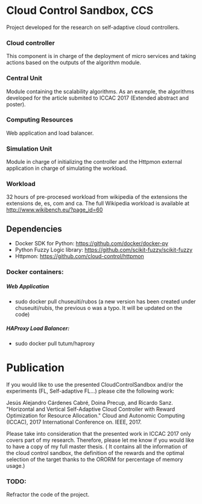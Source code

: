 # Cloud Control Sandbox, CCS

Project developed for the research on self-adaptive cloud controllers. 

### Cloud controller      

This component is in charge of the deployment of micro services and taking actions based on the outputs of the algorithm module. 

### Central Unit       

Module containing the scalability algorithms. As an example, the algorithms developed for the article submited to ICCAC 2017 (Extended abstract and poster). 

### Computing Resources       

Web application and load balancer. 
 
### Simulation Unit      

Module in charge of initializing the controller and the Httpmon external application in charge of simulating the workload.

### Workload

32 hours of pre-procesed workload from wikipedia of the extensions the extensions de, es, com and ca.
The full Wikipedia workload is available at http://www.wikibench.eu/?page_id=60

## Dependencies

- Docker SDK for Python: https://github.com/docker/docker-py
- Python Fuzzy Logic library: https://github.com/scikit-fuzzy/scikit-fuzzy
- Httpmon: https://github.com/cloud-control/httpmon

### Docker containers:

##### Web Application
- sudo docker pull chuseuiti/rubos 
(a new version has been created under chuseuiti/rubis, the previous o was a typo. It will be updated on the code)

##### HAProxy Load Balancer:

- sudo docker pull tutum/haproxy

# Publication

If you would like to use the presented CloudControlSandbox and/or the experiments (FL, Self-adaptive FL...) please cite the following work:

Jesús Alejandro Cárdenes Cabré, Doina Precup, and Ricardo Sanz. "Horizontal and Vertical Self-Adaptive Cloud Controller with Reward Optimization for Resource Allocation." Cloud and Autonomic Computing (ICCAC), 2017 International Conference on. IEEE, 2017.

Please take into consideration that the presented work in ICCAC 2017 only covers part of my research. Therefore, please let me know if you would like to have a copy of my full master thesis. ( It contains all the information of the cloud control sandbox, the definition of the rewards and the optimal selection of the target thanks to the ORORM for percentage of memory usage.)



### TODO:
Refractor the code of the project.

